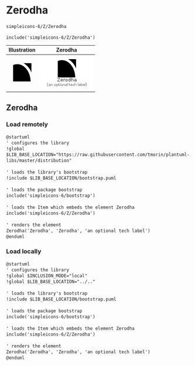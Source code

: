 # Zerodha


```text
simpleicons-6/Z/Zerodha
```

```text
include('simpleicons-6/Z/Zerodha')
```



| Illustration | Zerodha |
| :---: | :---: |
| ![illustration for Illustration](../../simpleicons-6/Z/Zerodha.png) | ![illustration for Zerodha](../../simpleicons-6/Z/Zerodha.Local.png) |




## Zerodha

### Load remotely
```plantuml
@startuml
' configures the library
!global $LIB_BASE_LOCATION="https://raw.githubusercontent.com/tmorin/plantuml-libs/master/distribution"

' loads the library's bootstrap
!include $LIB_BASE_LOCATION/bootstrap.puml

' loads the package bootstrap
include('simpleicons-6/bootstrap')

' loads the Item which embeds the element Zerodha
include('simpleicons-6/Z/Zerodha')

' renders the element
Zerodha('Zerodha', 'Zerodha', 'an optional tech label')
@enduml
```

### Load locally
```plantuml
@startuml
' configures the library
!global $INCLUSION_MODE="local"
!global $LIB_BASE_LOCATION="../.."

' loads the library's bootstrap
!include $LIB_BASE_LOCATION/bootstrap.puml

' loads the package bootstrap
include('simpleicons-6/bootstrap')

' loads the Item which embeds the element Zerodha
include('simpleicons-6/Z/Zerodha')

' renders the element
Zerodha('Zerodha', 'Zerodha', 'an optional tech label')
@enduml
```

